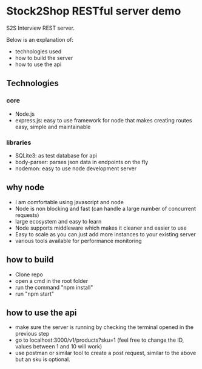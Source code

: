 # Stock2Shop RESTful server demo

S2S Interview REST server.

Below is an explanation of:
- technologies used
- how to build the server
- how to use the api

## Technologies
### core
- Node.js
- express.js: easy to use framework for node that makes creating routes easy, simple and maintainable

### libraries
- SQLite3: as test database for api
- body-parser: parses json data in endpoints on the fly
- nodemon: easy to use node development server

## why node
- I am comfortable using javascript and node
- Node is non blocking and fast (can handle a large number of concurrent requests)
- large ecosystem and easy to learn
- Node supports middleware which makes it cleaner and easier to use
- Easy to scale as you can just add more instances to your existing server
- various tools available for performance monitoring

## how to build
- Clone repo
- open a cmd in the root folder
- run the command "npm install"
- run "npm start"

## how to use the api
- make sure the server is running by checking the terminal opened in the previous step
- go to localhost:3000/v1/products?sku=1 (feel free to change the ID, values between 1 and 10 will work)
- use postman or similar tool to create a post request, similar to the above but an sku is optional.
